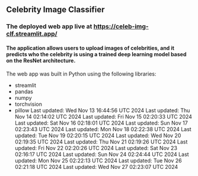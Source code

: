 ## Celebrity Image Classifier
### The deployed web app live at https://celeb-img-clf.streamlit.app/
#### The application allows users to upload images of celebrities, and it predicts who the celebrity is using a trained deep learning model based on the ResNet architecture.
The web app was built in Python using the following libraries:<br>
- streamlit
- pandas
- numpy
- torchvision
- pillow
Last updated: Wed Nov 13 16:44:56 UTC 2024
Last updated: Thu Nov 14 02:14:02 UTC 2024
Last updated: Fri Nov 15 02:20:33 UTC 2024
Last updated: Sat Nov 16 02:18:01 UTC 2024
Last updated: Sun Nov 17 02:23:43 UTC 2024
Last updated: Mon Nov 18 02:22:38 UTC 2024
Last updated: Tue Nov 19 02:20:15 UTC 2024
Last updated: Wed Nov 20 02:19:35 UTC 2024
Last updated: Thu Nov 21 02:19:26 UTC 2024
Last updated: Fri Nov 22 02:20:26 UTC 2024
Last updated: Sat Nov 23 02:16:17 UTC 2024
Last updated: Sun Nov 24 02:24:44 UTC 2024
Last updated: Mon Nov 25 02:22:13 UTC 2024
Last updated: Tue Nov 26 02:21:18 UTC 2024
Last updated: Wed Nov 27 02:23:07 UTC 2024
